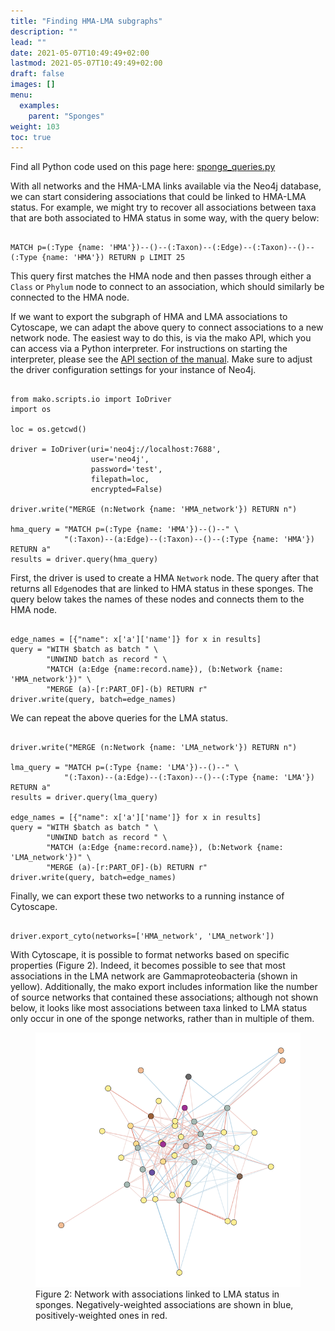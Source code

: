 ```yaml
---
title: "Finding HMA-LMA subgraphs"
description: ""
lead: ""
date: 2021-05-07T10:49:49+02:00
lastmod: 2021-05-07T10:49:49+02:00
draft: false
images: []
menu: 
  examples:
    parent: "Sponges"
weight: 103
toc: true
---
```

Find all Python code used on this page here: <a href="https://ramellose.github.io/mako_docs/demo/sponge_queries.py">sponge_queries.py</a><br>

With all networks and the HMA-LMA links available via the Neo4j database, we can start considering associations that could be linked to HMA-LMA status. For example, we might try to recover all associations between taxa that are both associated to HMA status in some way, with the query below:

<pre><code>
MATCH p=(:Type {name: 'HMA'})--()--(:Taxon)--(:Edge)--(:Taxon)--()--(:Type {name: 'HMA'}) RETURN p LIMIT 25
</pre></code>

This query first matches the HMA node and then passes through either a <code>Class</code> or <code>Phylum</code> node to connect to an association, which should similarly be connected to the HMA node. 

If we want to export the subgraph of HMA and LMA associations to Cytoscape, we can adapt the above query to connect associations to a new network node. The easiest way to do this, is via the mako API, which you can access via a Python interpreter. For instructions on starting the interpreter, please see the <a href="https://ramellose.github.io/mako_docs/manual/api/python/">API section of the manual</a>.  Make sure to adjust the driver configuration settings for your instance of Neo4j. 


<pre><code>
from mako.scripts.io import IoDriver
import os

loc = os.getcwd() 

driver = IoDriver(uri='neo4j://localhost:7688',
                  user='neo4j',
                  password='test',
                  filepath=loc,
                  encrypted=False)

driver.write("MERGE (n:Network {name: 'HMA_network'}) RETURN n")

hma_query = "MATCH p=(:Type {name: 'HMA'})--()--" \
            "(:Taxon)--(a:Edge)--(:Taxon)--()--(:Type {name: 'HMA'}) RETURN a"
results = driver.query(hma_query)
</pre></code>

First, the driver is used to create a HMA <code>Network</code> node. The query after that returns all <code>Edge</code>nodes that are linked to HMA status in these sponges. The query below takes the names of these nodes and connects them to the HMA node. 

<pre><code>
edge_names = [{"name": x['a']['name']} for x in results]
query = "WITH $batch as batch " \
        "UNWIND batch as record " \
        "MATCH (a:Edge {name:record.name}), (b:Network {name: 'HMA_network'})" \
        "MERGE (a)-[r:PART_OF]-(b) RETURN r"
driver.write(query, batch=edge_names)
</pre></code>

We can repeat the above queries for the LMA status. 

<pre><code>
driver.write("MERGE (n:Network {name: 'LMA_network'}) RETURN n")

lma_query = "MATCH p=(:Type {name: 'LMA'})--()--" \
            "(:Taxon)--(a:Edge)--(:Taxon)--()--(:Type {name: 'LMA'}) RETURN a"
results = driver.query(lma_query)

edge_names = [{"name": x['a']['name']} for x in results]
query = "WITH $batch as batch " \
        "UNWIND batch as record " \
        "MATCH (a:Edge {name:record.name}), (b:Network {name: 'LMA_network'})" \
        "MERGE (a)-[r:PART_OF]-(b) RETURN r"
driver.write(query, batch=edge_names)
</pre></code>

Finally, we can export these two networks to a running instance of Cytoscape. 

<pre><code>
driver.export_cyto(networks=['HMA_network', 'LMA_network'])
</pre></code>

With Cytoscape, it is possible to format networks based on specific properties (Figure 2). Indeed, it becomes possible to see that most associations in the LMA network are Gammaproteobacteria (shown in yellow). Additionally, the mako export includes information like the number of source networks that contained these associations; although not shown below, it looks like most associations between taxa linked to LMA status only occur in one of the sponge networks, rather than in multiple of them. 

<figure>
  <img src="/images/sponge_network.PNG" alt="Network with associations linked to LMA status in sponges. Negatively-weighted associations are shown in blue, positively-weighted ones in red." width="600"> 
  <figcaption>Figure 2: Network with associations linked to LMA status in sponges. Negatively-weighted associations are shown in blue, positively-weighted ones in red.</figcaption>
</figure>